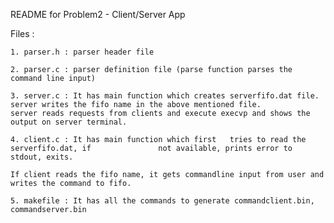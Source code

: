 README for Problem2 - Client/Server App

Files :

	1. parser.h : parser header file

	2. parser.c : parser definition file (parse function parses the command line input)

	3. server.c : It has main function which creates serverfifo.dat file.
	server writes the fifo name in the above mentioned file.
	server reads requests from clients and execute execvp and shows the output on server terminal.

	4. client.c : It has main function which first 	 tries to read the serverfifo.dat, if 				not available, prints error to stdout, exits.

	If client reads the fifo name, it gets commandline input from user and writes the command to fifo.

	5. makefile : It has all the commands to generate commandclient.bin, commandserver.bin